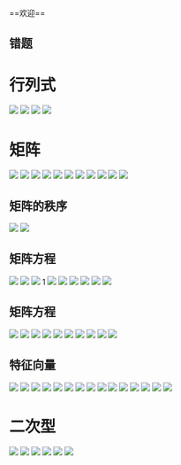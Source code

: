==欢迎==
## 错题



# 行列式



![](https://image.wxydejoy.top/gaoshu/线代错题-01.jpg)
![](https://image.wxydejoy.top/gaoshu/线代错题-02.jpg)
![](https://image.wxydejoy.top/gaoshu/线代错题-03.jpg)
![](https://image.wxydejoy.top/gaoshu/线代错题-04.jpg)

# 矩阵



![](https://image.wxydejoy.top/gaoshu/线代错题-05.jpg)
![](https://image.wxydejoy.top/gaoshu/线代错题-06.jpg)
![](https://image.wxydejoy.top/gaoshu/线代错题-07.jpg)
![](https://image.wxydejoy.top/gaoshu/线代错题-08.jpg)
![](https://image.wxydejoy.top/gaoshu/线代错题-09.jpg)
![](https://image.wxydejoy.top/gaoshu/线代错题-10.jpg)
![](https://image.wxydejoy.top/gaoshu/线代错题-11.jpg)
![](https://image.wxydejoy.top/gaoshu/线代错题-12.jpg)
![](https://image.wxydejoy.top/gaoshu/线代错题-13.jpg)
![](https://image.wxydejoy.top/gaoshu/线代错题-14.jpg)
![](https://image.wxydejoy.top/gaoshu/线代错题-15.jpg)

## 矩阵的秩序

![](https://image.wxydejoy.top/gaoshu/线代错题-16.jpg)
![](https://image.wxydejoy.top/gaoshu/线代错题-17.jpg)

## 矩阵方程

![](https://image.wxydejoy.top/gaoshu/线代错题-18.jpg)
![](https://image.wxydejoy.top/gaoshu/线代错题-19.jpg)
![](https://image.wxydejoy.top/gaoshu/线代错题-20.jpg)
1
![](https://image.wxydejoy.top/gaoshu/线代错题-21.jpg)
![](https://image.wxydejoy.top/gaoshu/线代错题-22.jpg)
![](https://image.wxydejoy.top/gaoshu/线代错题-23.jpg)
![](https://image.wxydejoy.top/gaoshu/线代错题-24.jpg)
![](https://image.wxydejoy.top/gaoshu/线代错题-25.jpg)
![](https://image.wxydejoy.top/gaoshu/线代错题-26.jpg)

## 矩阵方程

![](https://image.wxydejoy.top/gaoshu/线代错题-27.jpg)
![](https://image.wxydejoy.top/gaoshu/线代错题-28.jpg)
![](https://image.wxydejoy.top/gaoshu/线代错题-29.jpg)
![](https://image.wxydejoy.top/gaoshu/线代错题-30.jpg)
![](https://image.wxydejoy.top/gaoshu/线代错题-31.jpg)
![](https://image.wxydejoy.top/gaoshu/线代错题-32.jpg)
![](https://image.wxydejoy.top/gaoshu/线代错题-33.jpg)
![](https://image.wxydejoy.top/gaoshu/线代错题-34.jpg)
![](https://image.wxydejoy.top/gaoshu/线代错题-35.jpg)
![](https://image.wxydejoy.top/gaoshu/线代错题-36.jpg)

## 特征向量

![](https://image.wxydejoy.top/gaoshu/线代错题-37.jpg)
![](https://image.wxydejoy.top/gaoshu/线代错题-38.jpg)
![](https://image.wxydejoy.top/gaoshu/线代错题-39.jpg)
![](https://image.wxydejoy.top/gaoshu/线代错题-40.jpg)
![](https://image.wxydejoy.top/gaoshu/线代错题-41.jpg)
![](https://image.wxydejoy.top/gaoshu/线代错题-42.jpg)
![](https://image.wxydejoy.top/gaoshu/线代错题-43.jpg)
![](https://image.wxydejoy.top/gaoshu/线代错题-44.jpg)
![](https://image.wxydejoy.top/gaoshu/线代错题-45.jpg)
![](https://image.wxydejoy.top/gaoshu/线代错题-46.jpg)
![](https://image.wxydejoy.top/gaoshu/线代错题-47.jpg)
![](https://image.wxydejoy.top/gaoshu/线代错题-48.jpg)
![](https://image.wxydejoy.top/gaoshu/线代错题-49.jpg)
![](https://image.wxydejoy.top/gaoshu/线代错题-50.jpg)
![](https://image.wxydejoy.top/gaoshu/线代错题-51.jpg)

# 二次型

![](https://image.wxydejoy.top/gaoshu/线代错题-52.jpg)
![](https://image.wxydejoy.top/gaoshu/线代错题-53.jpg)
![](https://image.wxydejoy.top/gaoshu/线代错题-54.jpg)
![](https://image.wxydejoy.top/gaoshu/线代错题-55.jpg)
![](https://image.wxydejoy.top/gaoshu/线代错题-56.jpg)
![](https://image.wxydejoy.top/gaoshu/线代错题-57.jpg)
